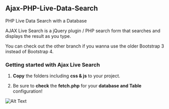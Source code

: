 ## Ajax-PHP-Live-Data-Search
PHP Live Data Search with a Database

AJAX Live Search is a jQuery plugin / PHP search form that searches and displays the result as you type.

You can check out the other branch if you wanna use the older Bootstrap 3 instead of Bootstrap 4.

### Getting started with Ajax Live Search

1. **Copy** the folders including **css & js** to your project.

2. Be sure to **check** the **fetch.php** for your **database and Table** configuration!

![Alt Text](https://preview.ibb.co/mRiKO6/1.png)
